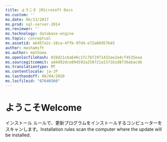 ```yaml
---
title: ようこそ |Microsoft Docs
ms.custom: ''
ms.date: 06/13/2017
ms.prod: sql-server-2014
ms.reviewer: ''
ms.technology: database-engine
ms.topic: conceptual
ms.assetid: a6457a2c-18ca-4ffb-97d4-e72a80d57b45
author: mashamsft
ms.author: mathoma
ms.openlocfilehash: 028d21cba646c1fc7bf1971432ae2a4cf4535eaa
ms.sourcegitcommit: ad4d92dce894592a259721a1571b1d8736abacdb
ms.translationtype: MT
ms.contentlocale: ja-JP
ms.lasthandoff: 08/04/2020
ms.locfileid: "87640360"
---
```

# <a name="welcome"></a><span data-ttu-id="18949-102">ようこそ</span><span class="sxs-lookup"><span data-stu-id="18949-102">Welcome</span></span>
  <span data-ttu-id="18949-103">インストール ルールで、更新プログラムをインストールするコンピューターをスキャンします。</span><span class="sxs-lookup"><span data-stu-id="18949-103">Installation rules scan the computer where the update will be installed.</span></span>  
  
  
